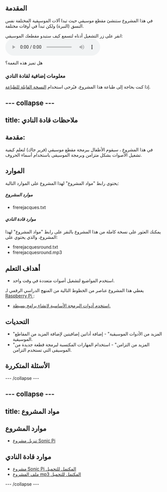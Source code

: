 ## المقدمة

في هذا المشروع ستنشئ مقطع موسيقي حيث تبدا آلات الموسيقية المختلفة نفس النسق (النبرة) ولكن تبدأ في أوقات مختلفة.

<div id="audio-preview" class="pdf-hidden">
  انقر على زر التشغيل أدناه لتسمع كيف ستبدو مقطعك الموسيقي: 
<audio controls preload> 
  <source src="resources/frerejacquesround.mp3" type="audio/mpeg">
متصفح الانترنت الخاص بك لا يدعم عنصر <code>الصوت</code>. 
</audio>
</div>

هل تميز هذه النغمة؟

### معلومات إضافية لقادة النادي

إذا كنت بحاجة إلى طباعة هذا المشروع، فيُرجى استخدام [النسخة القابلة للطباعة](https://projects.raspberrypi.org/ar-SA/projects/musical-round/print).

--- collapse ---
---
title: ملاحظات قادة النادي
---

## مقدمة:

في هذا المشروع ، سيقوم الأطفال ببرمجة مقطع موسيقي (فرير جاك) لتعلم كيفية تشغيل الأصوات بشكل متزامن وبرمجة الموسيقى باستخدام أسماء الحروف.

## الموارد

يحتوي رابط "مواد المشروع" لهذا المشروع على الموارد التالية:

##### موارد المشروع

* frerejacques.txt

##### موارد قادة النادي

يمكنك العثور على نسخة كاملة من هذا المشروع بالنقر على رابط "مواد المشروع" لهذا المشروع، والذي يحتوي على:

* frerejacquesround.txt
* frerejacquesround.mp3

## أهداف التعلم

* استخدم المواضيع لتشغيل أصوات متعددة في وقت واحد.

يغطي هذا المشروع عناصر من الخطوط التالية من المنهج الدراسي الرقمي لـ [Raspberry Pi ](http://rpf.io/curriculum):

* [استخدم أدوات البرمجة الأساسية لإنشاء برامج بسيطة.](https://www.raspberrypi.org/curriculum/programming/creator)

## التحديات

* "المزيد من الأدوات الموسيقية" - إضافة أداتين إضافيتين لإضافة المزيد من المقاطع الموسيقية.
* "المزيد من التزامن" - استخدام المهارات المكتسبة لبرمجة قطعة جديدة من الموسيقى التي تستخدم التزامن.

## الأسئلة المتكررة

--- /collapse ---

--- collapse ---
---
title: مواد المشروع
---

## موارد المشروع

* [تنزيل مشروع Sonic Pi](resources/frerejacques.txt)

## موارد قادة النادي

* [مشروع Sonic Pi المكتمل للتحميل](resources/frerejacquesround.txt)
* [ملف المشروع mp3 المكتمل للتحميل](resources/frerejacquesround.mp3)

--- /collapse ---